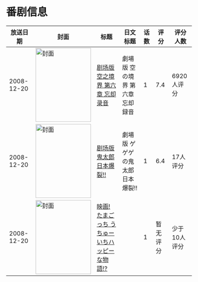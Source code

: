 # 番剧信息

|放送日期|封面|标题|日文标题|话数|评分|评分人数|
|---|---|---|---|---|---|---|
|2008-12-20|<img src="//lain.bgm.tv/pic/cover/c/44/3d/2225_jYPOl.jpg" alt="封面" style="width:150px;height:200px;object-fit:cover;">|[剧场版 空之境界 第六章 忘却录音](https://bangumi.tv/subject/2225)|劇場版 空の境界 第六章 忘却録音|1|7.4|6920人评分|
|2008-12-20|<img src="//lain.bgm.tv/pic/cover/c/05/b0/18179_1m1c7.jpg" alt="封面" style="width:150px;height:200px;object-fit:cover;">|[剧场版 鬼太郎 日本爆裂!!](https://bangumi.tv/subject/18179)|劇場版 ゲゲゲの鬼太郎 日本爆裂!!|1|6.4|17人评分|
|2008-12-20|<img src="//lain.bgm.tv/pic/cover/c/37/f8/84049_OQrsq.jpg" alt="封面" style="width:150px;height:200px;object-fit:cover;">|[映画! たまごっち うちゅーいちハッピーな物語!?](https://bangumi.tv/subject/84049)||1|暂无评分|少于10人评分|
